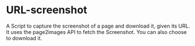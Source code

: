 # URL-screenshot
A Script to capture the screenshot of a page and download it, given its URL.
It uses the page2images API to fetch the Screenshot.
You can also choose to download it.
